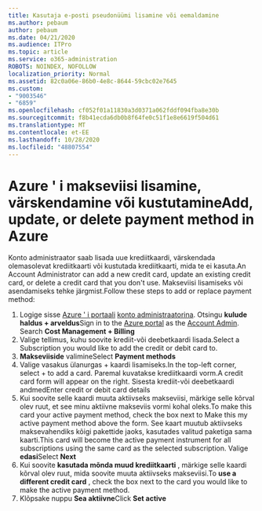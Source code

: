 ```yaml
---
title: Kasutaja e-posti pseudonüümi lisamine või eemaldamine
ms.author: pebaum
author: pebaum
ms.date: 04/21/2020
ms.audience: ITPro
ms.topic: article
ms.service: o365-administration
ROBOTS: NOINDEX, NOFOLLOW
localization_priority: Normal
ms.assetid: 82c0a06e-86b0-4e8c-8644-59cbc02e7645
ms.custom:
- "9003546"
- "6859"
ms.openlocfilehash: cf052f01a11830a3d0371a062fddf094fba8e30b
ms.sourcegitcommit: f8b41ecda6db0b8f64fe0c51f1e8e6619f504d61
ms.translationtype: MT
ms.contentlocale: et-EE
ms.lasthandoff: 10/28/2020
ms.locfileid: "48807554"
---
```

# <a name="add-update-or-delete-payment-method-in-azure"></a><span data-ttu-id="c16c2-102">Azure ' i makseviisi lisamine, värskendamine või kustutamine</span><span class="sxs-lookup"><span data-stu-id="c16c2-102">Add, update, or delete payment method in Azure</span></span>

<span data-ttu-id="c16c2-103">Konto administraator saab lisada uue krediitkaardi, värskendada olemasolevat krediitkaarti või kustutada krediitkaarti, mida te ei kasuta.</span><span class="sxs-lookup"><span data-stu-id="c16c2-103">An Account Administrator can add a new credit card, update an existing credit card, or delete a credit card that you don't use.</span></span> <span data-ttu-id="c16c2-104">Makseviisi lisamiseks või asendamiseks tehke järgmist.</span><span class="sxs-lookup"><span data-stu-id="c16c2-104">Follow these steps to add or replace payment method:</span></span>

1. <span data-ttu-id="c16c2-105">Logige sisse [Azure ' i portaali](https://portal.azure.com/) [konto administraatorina](https://docs.microsoft.com/azure/billing/billing-subscription-transfer?WT.mc_id=Portal-Microsoft_Azure_Support#whoisaa). Otsingu **kulude haldus + arveldus**</span><span class="sxs-lookup"><span data-stu-id="c16c2-105">Sign in to the [Azure portal](https://portal.azure.com/) as the [Account Admin](https://docs.microsoft.com/azure/billing/billing-subscription-transfer?WT.mc_id=Portal-Microsoft_Azure_Support#whoisaa). Search **Cost Management + Billing**</span></span>
2. <span data-ttu-id="c16c2-106">Valige tellimus, kuhu soovite krediit-või deebetkaardi lisada.</span><span class="sxs-lookup"><span data-stu-id="c16c2-106">Select a Subscription you would like to add the credit or debit card to.</span></span>
3. <span data-ttu-id="c16c2-107">**Makseviiside** valimine</span><span class="sxs-lookup"><span data-stu-id="c16c2-107">Select **Payment methods**</span></span>
4. <span data-ttu-id="c16c2-108">Valige vasakus ülanurgas + kaardi lisamiseks.</span><span class="sxs-lookup"><span data-stu-id="c16c2-108">In the top-left corner, select + to add a card.</span></span> <span data-ttu-id="c16c2-109">Paremal kuvatakse krediitkaardi vorm.</span><span class="sxs-lookup"><span data-stu-id="c16c2-109">A credit card form will appear on the right.</span></span> <span data-ttu-id="c16c2-110">Sisesta krediit-või deebetkaardi andmed</span><span class="sxs-lookup"><span data-stu-id="c16c2-110">Enter credit or debit card details</span></span>
5. <span data-ttu-id="c16c2-111">Kui soovite selle kaardi muuta aktiivseks makseviisi, märkige selle kõrval olev ruut, et see minu aktiivne makseviis vormi kohal oleks.</span><span class="sxs-lookup"><span data-stu-id="c16c2-111">To make this card your active payment method, check the box next to Make this my active payment method above the form.</span></span> <span data-ttu-id="c16c2-112">See kaart muutub aktiivseks maksevahendiks kõigi pakettide jaoks, kasutades valitud paketiga sama kaarti.</span><span class="sxs-lookup"><span data-stu-id="c16c2-112">This card will become the active payment instrument for all subscriptions using the same card as the selected subscription.</span></span> <span data-ttu-id="c16c2-113">Valige **edasi**</span><span class="sxs-lookup"><span data-stu-id="c16c2-113">Select **Next**</span></span>
6. <span data-ttu-id="c16c2-114">Kui soovite **kasutada mõnda muud krediitkaarti** , märkige selle kaardi kõrval olev ruut, mida soovite muuta aktiivseks makseviisi.</span><span class="sxs-lookup"><span data-stu-id="c16c2-114">To **use a different credit card** , check the box next to the card you would like to make the active payment method.</span></span>
7. <span data-ttu-id="c16c2-115">Klõpsake nuppu **Sea aktiivne**</span><span class="sxs-lookup"><span data-stu-id="c16c2-115">Click **Set active**</span></span>
